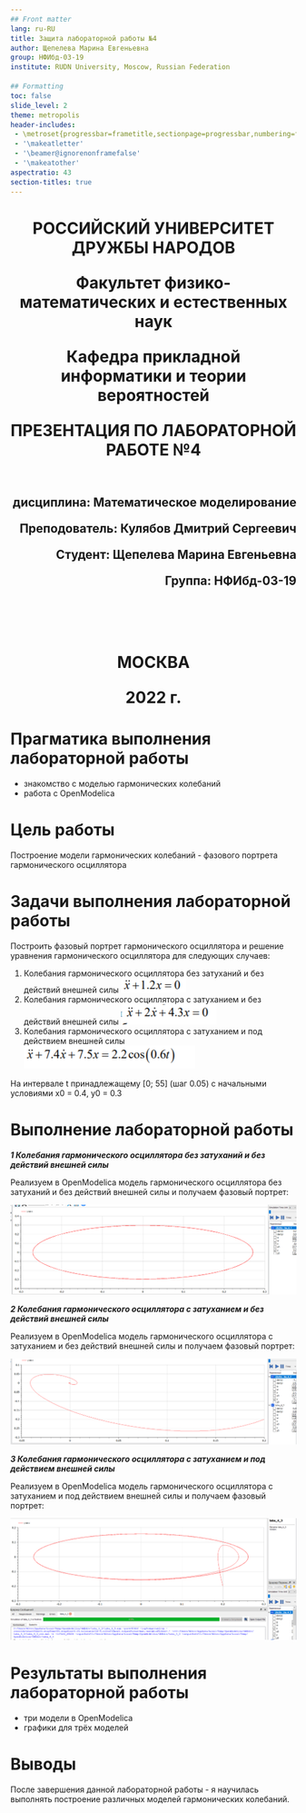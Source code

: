 ```yaml
---
## Front matter
lang: ru-RU
title: Защита лабораторной работы №4
author: Щепелева Марина Евгеньевна
group: НФИбд-03-19
institute: RUDN University, Moscow, Russian Federation

## Formatting
toc: false
slide_level: 2
theme: metropolis
header-includes: 
 - \metroset{progressbar=frametitle,sectionpage=progressbar,numbering=fraction}
 - '\makeatletter'
 - '\beamer@ignorenonframefalse'
 - '\makeatother'
aspectratio: 43
section-titles: true
---
```


<h1 align="center">
<p>РОССИЙСКИЙ УНИВЕРСИТЕТ ДРУЖБЫ НАРОДОВ 
<p>Факультет физико-математических и естественных наук  
<p>Кафедра прикладной информатики и теории вероятностей
<p>ПРЕЗЕНТАЦИЯ ПО ЛАБОРАТОРНОЙ РАБОТЕ №4
<br></br>
<h2 align="right">
<p>дисциплина: Математическое моделирование
<p>Преподователь: Кулябов Дмитрий Сергеевич
<p>Студент: Щепелева Марина Евгеньевна
<p>Группа: НФИбд-03-19
<br></br>
<br></br>
<h1 align="center">
<p>МОСКВА
<p>2022 г.
</h1>

# **Прагматика выполнения лабораторной работы**

- знакомство с моделью гармонических колебаний
- работа с OpenModelica

# **Цель работы**

Построение модели гармонических колебаний - фазового портрета гармонического осциллятора

# Задачи выполнения лабораторной работы

Построить фазовый портрет гармонического осциллятора и решение уравнения
гармонического осциллятора для следующих случаев:

1. Колебания гармонического осциллятора без затуханий и без действий внешней силы
![photo1. случай 1](photo/3_2.png "случай 1")
2. Колебания гармонического осциллятора c затуханием и без действий внешней силы
![photo2. случай 2](photo/3_3.png "случай 2")
3. Колебания гармонического осциллятора c затуханием и под действием внешней силы
![photo3. случай 3](photo/3_4.png "случай 3")

На интервале t принадлежащему [0; 55] (шаг 0.05) с начальными условиями x0 = 0.4, y0 = 0.3

# **Выполнение лабораторной работы**

**_1 Колебания гармонического осциллятора без затуханий и без действий внешней силы_**

Реализуем в OpenModelica модель гармонического осциллятора без затуханий и без действий внешней силы и получаем фазовый портрет:

![photo4. фазовый портрет гармонического осциллятора в варианте](photo/2_1.png "фазовый портрет гармонического осциллятора в варианте")

**_2 Колебания гармонического осциллятора c затуханием и без действий внешней силы_**

Реализуем в OpenModelica модель гармонического осциллятора с затуханием и без действий внешней силы и получаем фазовый портрет:

![photo5. фазовый портрет гармонического осциллятора в варианте](photo/2_2.png "фазовый портрет гармонического осциллятора в варианте")

**_3 Колебания гармонического осциллятора c затуханием и под действием внешней силы_**

Реализуем в OpenModelica модель гармонического осциллятора c затуханием и под действием внешней силы и получаем фазовый портрет:

![photo6. фазовый портрет гармонического осциллятора в варианте](photo/2_3.png "фазовый портрет гармонического осциллятора в варианте")

# Результаты выполнения лабораторной работы

- три модели в OpenModelica
- графики для трёх моделей

# Выводы

После завершения данной лабораторной работы - я научилась выполнять построение различных моделей гармонических колебаний.
